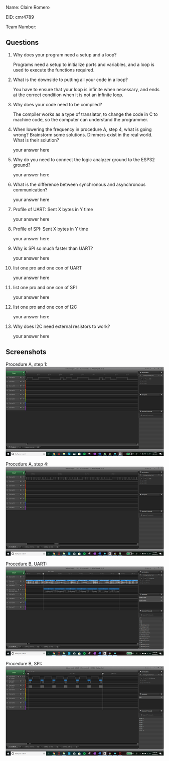 Name: Claire Romero

EID: cmr4789

Team Number:

## Questions

1. Why does your program need a setup and a loop?

    Programs need a setup to initialize ports and variables, and a loop is used to execute the functions required. 

2. What is the downside to putting all your code in a loop?

    You have to ensure that your loop is infinite when necessary, and ends at the correct condition when it is not an infinite loop. 

3. Why does your code need to be compiled?

    The compiler works as a type of translator, to change the code in C to machine code, so the computer can understand the programmer. 

4. When lowering the frequency in procedure A, step 4, what is going wrong? Brainstorm some solutions. Dimmers exist in the real world. What is their solution?

    your answer here

5. Why do you need to connect the logic analyzer ground to the ESP32 ground?

    your answer here

6. What is the difference between synchronous and asynchronous communication?

    your answer here

7. Profile of UART: Sent X bytes in Y time 

    your answer here

8. Profile of SPI: Sent X bytes in Y time

    your answer here

9. Why is SPI so much faster than UART?

    your answer here

10. list one pro and one con of UART

    your answer here

11. list one pro and one con of SPI

    your answer here

12. list one pro and one con of I2C

    your answer here

13. Why does I2C need external resistors to work?

    your answer here

## Screenshots

Procedure A, step 1:
![Put path to your image here ->](img/Romero_Periodic_Blink.png)

Procedure A, step 4:
![Put path to your image here ->](img/Romero_Fade.png)

Procedure B, UART:
![Put path to your image here ->](img/Romero_UART_Message.png)

Procedure B, SPI:
![Put path to your image here ->](img/Romero_SPI_Message.png)
